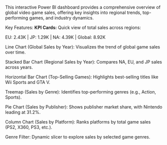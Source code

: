 This interactive Power BI dashboard provides a comprehensive overview of global video game sales, offering key insights into regional trends, top-performing games, and industry dynamics.

Key Features:
**KPI Cards:** Quick view of total sales across regions:

EU: 2.43K | JP: 1.29K | NA: 4.39K | Global: 8.92K

Line Chart (Global Sales by Year): Visualizes the trend of global game sales over time.

Stacked Bar Chart (Regional Sales by Year): Compares NA, EU, and JP sales across years.

Horizontal Bar Chart (Top-Selling Games): Highlights best-selling titles like Wii Sports and GTA V.

Treemap (Sales by Genre): Identifies top-performing genres (e.g., Action, Sports).

Pie Chart (Sales by Publisher): Shows publisher market share, with Nintendo leading at 31.2%.

Column Chart (Sales by Platform): Ranks platforms by total game sales (PS2, X360, PS3, etc.).

Genre Filter: Dynamic slicer to explore sales by selected game genres.

